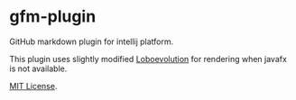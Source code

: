 # gfm-plugin
GitHub markdown plugin for intellij platform.


This plugin uses slightly modified [Loboevolution](https://github.com/oswetto/Loboevolution) for rendering when javafx is not available.

[MIT License](http://opensource.org/licenses/mit-license.php).
